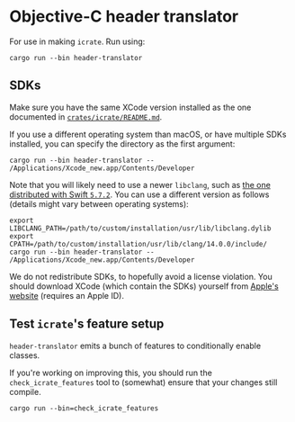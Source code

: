 # Objective-C header translator

For use in making `icrate`. Run using:

```console
cargo run --bin header-translator
```


## SDKs

Make sure you have the same XCode version installed as the one documented in [`crates/icrate/README.md`](../icrate/README.md).

If you use a different operating system than macOS, or have multiple SDKs installed, you can specify the directory as the first argument:

```console
cargo run --bin header-translator -- /Applications/Xcode_new.app/Contents/Developer
```

Note that you will likely need to use a newer `libclang`, such as [the one distributed with Swift `5.7.2`](https://github.com/apple/llvm-project/tree/swift-5.7.2-RELEASE). You can use a different version as follows (details might vary between operating systems):

```console
export LIBCLANG_PATH=/path/to/custom/installation/usr/lib/libclang.dylib
export CPATH=/path/to/custom/installation/usr/lib/clang/14.0.0/include/
cargo run --bin header-translator -- /Applications/Xcode_new.app/Contents/Developer
```

We do not redistribute SDKs, to hopefully avoid a license violation. You should download XCode (which contain the SDKs) yourself from [Apple's website](https://developer.apple.com/download/all/?q=xcode) (requires an Apple ID).


## Test `icrate`'s feature setup

`header-translator` emits a bunch of features to conditionally enable classes.

If you're working on improving this, you should run the `check_icrate_features` tool to (somewhat) ensure that your changes still compile.

```console
cargo run --bin=check_icrate_features
```
